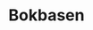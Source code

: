 ---
title: Bokbasen
member_url: https://www.bokbasen.no/
geographies: ["Norway"]
based: ["Norway"]
ig: [""] 
services: ["services provided"] 
tags: [""]
categories: ["Ebook distributors"]
summary: "Bobasen in an ebook distributor based in Norway. Established in 2007, they create infrastructure for new digital solutions for publishers, bookstores, online bookstores, subscription services, libraries and schools."
press:
active: true
layout: members
showReadTime: false
showDate: false
permalink: ""
date: 
featureImage: "https://theme.zdassets.com/theme_assets/243352/e00901ef3517197307c1bd947a7cda9a28b2d03a.png"
--- 